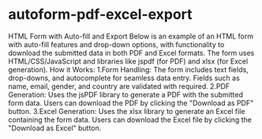 # autoform-pdf-excel-export
HTML Form with Auto-fill and Export
Below is an example of an HTML form with auto-fill features and drop-down options, with functionality to download the submitted data in both PDF and Excel formats. The form uses HTML/CSS/JavaScript and libraries like jspdf (for PDF) and xlsx (for Excel generation).
How it Works:
1.Form Handling:
    The form includes text fields, drop-downs, and autocomplete for seamless data entry.
    Fields such as name, email, gender, and country are validated with required.
2.PDF Generation:
    Uses the jsPDF library to generate a PDF with the submitted form data.
    Users can download the PDF by clicking the "Download as PDF" button.
3.Excel Generation:
    Uses the xlsx library to generate an Excel file containing the form data.
    Users can download the Excel file by clicking the "Download as Excel" button.